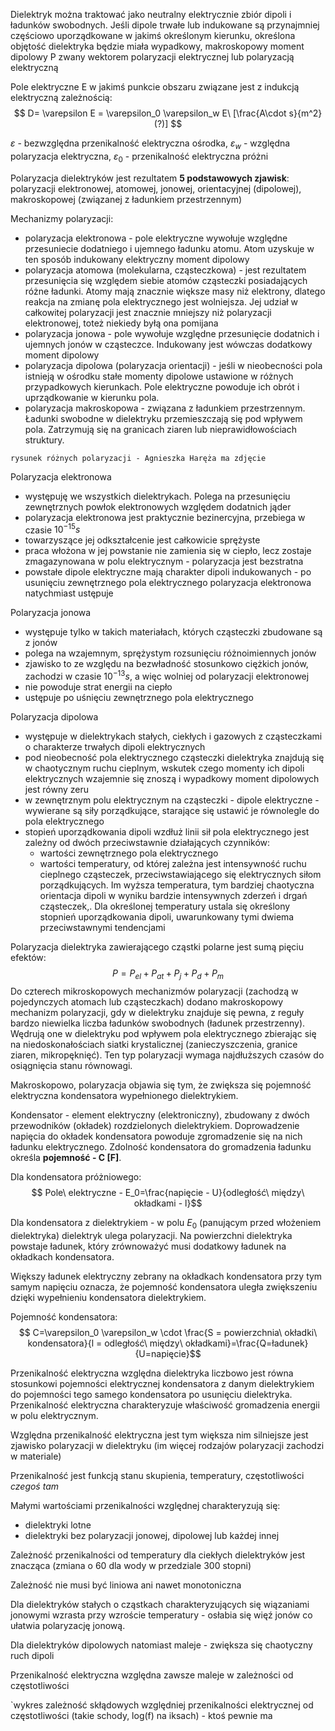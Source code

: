 Dielektryk można traktować jako neutralny elektrycznie zbiór dipoli i ładunków swobodnych. Jeśli dipole trwałe lub indukowane są przynajmniej częściowo uporządkowane w jakimś określonym kierunku, określona objętość dielektryka będzie miała wypadkowy, makroskopowy moment dipolowy P zwany wektorem polaryzacji elektrycznej lub polaryzacją elektryczną

Pole elektryczne E w jakimś punkcie obszaru związane jest z indukcją elektryczną zależnością:
$$ D= \varepsilon E = \varepsilon_0 \varepsilon_w E\ [\frac{A\cdot s}{m^2} (?)] $$

$\varepsilon$ - bezwzględna przenikalność elektryczna ośrodka, $\varepsilon_w$ - względna polaryzacja elektryczna, $\varepsilon_0$ - przenikalność elektryczna próżni

Polaryzacja dielektryków jest rezultatem **5 podstawowych zjawisk**: polaryzacji elektronowej, atomowej, jonowej, orientacyjnej (dipolowej), makroskopowej (związanej z ładunkiem przestrzennym)

Mechanizmy polaryzacji:

- polaryzacja elektronowa - pole elektryczne wywołuje względne przesuniecie dodatniego i ujemnego ładunku atomu. Atom uzyskuje w ten sposób indukowany elektryczny moment dipolowy
- polaryzacja atomowa (molekularna, cząsteczkowa) - jest rezultatem przesunięcia się względem siebie atomów cząsteczki posiadających różne ładunki. Atomy mają znacznie większe masy niż elektrony, dlatego reakcja na zmianę pola elektrycznego jest wolniejsza. Jej udział w całkowitej polaryzacji jest znacznie mniejszy niż polaryzacji elektronowej, toteż niekiedy byłą ona pomijana
- polaryzacja jonowa - pole wywołuje względne przesunięcie dodatnich i ujemnych jonów w cząsteczce. Indukowany jest wówczas dodatkowy moment dipolowy
- polaryzacja dipolowa (polaryzacja orientacji) - jeśli w nieobecności pola istnieją w ośrodku stałe momenty dipolowe ustawione w różnych przypadkowych kierunkach. Pole elektryczne powoduje ich obrót i uprządkowanie w kierunku pola.
- polaryzacja makroskopowa - związana z ładunkiem przestrzennym. Ładunki swobodne w dielektryku przemieszczają się pod wpływem pola. Zatrzymują się na granicach ziaren lub nieprawidłowościach struktury.

`rysunek różnych polaryzacji - Agnieszka Haręża ma zdjęcie`

Polaryzacja elektronowa

- występuję we wszystkich dielektrykach. Polega na przesunięciu zewnętrznych powłok elektronowych względem dodatnich jąder
- polaryzacja elektronowa jest praktycznie bezinercyjna, przebiega w czasie $10^{-15}s$
- towarzyszące jej odkształcenie jest całkowicie sprężyste
- praca włożona w jej powstanie nie zamienia się w ciepło, lecz zostaje zmagazynowana w polu elektrycznym - polaryzacja jest bezstratna
- powstałe dipole elektryczne mają charakter dipoli indukowanych - po usunięciu zewnętrznego pola elektrycznego polaryzacja elektronowa natychmiast ustępuje

Polaryzacja jonowa

- występuje tylko w takich materiałach, których cząsteczki zbudowane są z jonów
- polega na wzajemnym, sprężystym rozsunięciu różnoimiennych jonów
- zjawisko to ze względu na bezwładność stosunkowo ciężkich jonów, zachodzi w czasie $10^{-13} s$, a więc wolniej od polaryzacji elektronowej
- nie powoduje strat energii na ciepło
- ustępuje po uśnięciu zewnętrznego pola elektrycznego

Polaryzacja dipolowa

- występuje w dielektrykach stałych, ciekłych i gazowych z cząsteczkami o charakterze trwałych dipoli elektrycznych
- pod nieobecność pola elektrycznego cząsteczki dielektryka znajdują się w chaotycznym ruchu cieplnym, wskutek czego momenty ich dipoli elektrycznych wzajemnie się znoszą i wypadkowy moment dipolowych jest równy zeru
- w zewnętrznym polu elektrycznym na cząsteczki - dipole elektryczne - wywierane są siły porządkujące, starające się ustawić je równolegle do pola elektrycznego
- stopień uporządkowania dipoli wzdłuż linii sił pola elektrycznego jest zależny od dwóch przeciwstawnie działających czynników:
	- wartości zewnętrznego pola elektrycznego
	- wartości temperatury, od której zależna jest intensywność ruchu cieplnego cząsteczek, przeciwstawiającego się elektrycznych siłom porządkujących. Im wyższa temperatura, tym bardziej chaotyczna orientacja dipoli w wyniku bardzie intensywnych zderzeń i drgań cząsteczek,. Dla określonej temperatury ustala się określony stopnień uporządkowania dipoli, uwarunkowany tymi dwiema przeciwstawnymi tendencjami

Polaryzacja dielektryka zawierającego cząstki polarne jest sumą pięciu efektów:
$$P=P_{el}+P_{at}+P_j+P_d+P_m$$
Do czterech mikroskopowych mechanizmów polaryzacji (zachodzą w pojedynczych atomach lub cząsteczkach) dodano makroskopowy mechanizm polaryzacji, gdy w dielektryku znajduje się pewna, z reguły bardzo niewielka liczba ładunków swobodnych (ładunek przestrzenny). Wędrują one w dielektryku pod wpływem pola elektrycznego zbierając się na niedoskonałościach siatki krystalicznej (zanieczyszczenia, granice ziaren, mikropęknięć). Ten typ polaryzacji wymaga najdłuższych czasów do osiągnięcia stanu równowagi.

Makroskopowo, polaryzacja objawia się tym, że zwiększa się pojemność elektryczna kondensatora wypełnionego dielektrykiem. 

Kondensator - element elektryczny (elektroniczny), zbudowany z dwóch przewodników (okładek) rozdzielonych dielektrykiem. Doprowadzenie napięcia do okładek kondensatora powoduje zgromadzenie się na nich ładunku elektrycznego. Zdolność kondensatora do gromadzenia ładunku określa **pojemność - C \[F]**.

Dla kondensatora próżniowego:
$$ Pole\ elektryczne - E_0=\frac{napięcie - U}{odległość\ między\ okładkami - l}$$

Dla kondensatora z dielektrykiem - w polu $E_0$ (panującym przed włożeniem dielektryka) dielektryk ulega polaryzacji. Na powierzchni dielektryka powstaje ładunek, który zrównoważyć musi dodatkowy ładunek na okładkach kondensatora.

Większy ładunek elektryczny zebrany na okładkach kondensatora przy tym samym napięciu oznacza, że pojemność kondensatora uległa zwiększeniu dzięki wypełnieniu kondensatora dielektrykiem.

Pojemność kondensatora:
$$ C=\varepsilon_0 \varepsilon_w \cdot \frac{S = powierzchnia\ okładki\ kondensatora}{l = odległość\ między\ okładkami}=\frac{Q=ładunek}{U=napięcie}$$

Przenikalność elektryczna względna dielektryka liczbowo jest równa stosunkowi pojemności elektrycznej kondensatora z danym dielektrykiem do pojemności tego samego kondensatora po usunięciu dielektryka. Przenikalność elektryczna charakteryzuje właściwość gromadzenia energii w polu elektrycznym.

Względna przenikalność elektryczna jest tym większa nim silniejsze jest zjawisko polaryzacji w dielektryku (im więcej rodzajów polaryzacji zachodzi w materiale)

Przenikalność jest funkcją stanu skupienia, temperatury, częstotliwości *czegoś tam*

Małymi wartościami przenikalności względnej charakteryzują się:

- dielektryki lotne
- dielektryki bez polaryzacji jonowej, dipolowej lub każdej innej

Zależność przenikalności od temperatury dla ciekłych dielektryków jest znacząca (zmiana o 60 dla wody w przedziale 300 stopni)

Zależność nie musi być liniowa ani nawet monotoniczna

Dla dielektryków stałych o cząstkach charakteryzujących się wiązaniami jonowymi wzrasta przy wzroście temperatury - osłabia się więź jonów co ułatwia polaryzację jonową. 

Dla dielektryków dipolowych natomiast maleje - zwiększa się chaotyczny ruch dipoli

Przenikalność elektryczna względna zawsze maleje w zależności od częstotliwości

`wykres zależność skłądowych względniej przenikalności elektrycznej od częstotliwości (takie schody, log(f) na iksach) - ktoś pewnie ma

